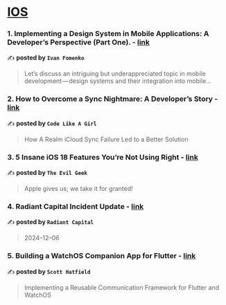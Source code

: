 
<h1><a href=https://medium.com/tag/ios/recommended target="_blank" rel="noopener noreferrer">IOS</a></h1>
<h3>1. Implementing a Design System in Mobile Applications: A Developer’s Perspective (Part One). - <a href="https://medium.com/@ivanfomenko/implementing-a-design-system-in-mobile-applications-a-developers-perspective-part-one-c36d5cbf655f" target="_blank" rel="noopener noreferrer">link</a></h3>

✍️ **posted by `Ivan Fomenko`**

<blockquote>Let’s discuss an intriguing but underappreciated topic in mobile development — design systems and their integration into mobile…</blockquote>

<h3>2. How to Overcome a Sync Nightmare: A Developer’s Story - <a href="https://medium.com/code-like-a-girl/how-to-overcome-a-sync-nightmare-a-developers-story-3d0b26e64779" target="_blank" rel="noopener noreferrer">link</a></h3>

✍️ **posted by `Code Like A Girl`**

<blockquote>How A Realm iCloud Sync Failure Led to a Better Solution</blockquote>

<h3>3. 5 Insane iOS 18 Features You’re Not Using Right - <a href="https://medium.com/@evilgeek/5-insane-ios-18-features-youre-not-using-right-adf47b501300" target="_blank" rel="noopener noreferrer">link</a></h3>

✍️ **posted by `The Evil Geek`**

<blockquote>Apple gives us; we take it for granted!</blockquote>

<h3>4. Radiant Capital Incident Update - <a href="https://medium.com/@RadiantCapital/radiant-capital-incident-update-e56d8c23829e" target="_blank" rel="noopener noreferrer">link</a></h3>

✍️ **posted by `Radiant Capital`**

<blockquote>2024–12–06</blockquote>

<h3>5. Building a WatchOS Companion App for Flutter - <a href="https://medium.com/@Toglefritz/building-a-watchos-companion-app-for-flutter-08f80ea8cb1b" target="_blank" rel="noopener noreferrer">link</a></h3>

✍️ **posted by `Scott Hatfield`**

<blockquote>Implementing a Reusable Communication Framework for Flutter and WatchOS</blockquote>

